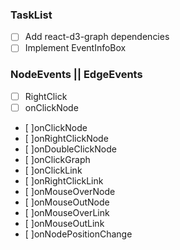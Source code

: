 ### TaskList

- [ ] Add react-d3-graph dependencies
- [ ] Implement EventInfoBox

### NodeEvents || EdgeEvents

- [ ] RightClick
- [ ] onClickNode
- [ ]onClickNode
- [ ]onRightClickNode
- [ ]onDoubleClickNode
- [ ]onClickGraph
- [ ]onClickLink
- [ ]onRightClickLink
- [ ]onMouseOverNode
- [ ]onMouseOutNode
- [ ]onMouseOverLink
- [ ]onMouseOutLink
- [ ]onNodePositionChange
